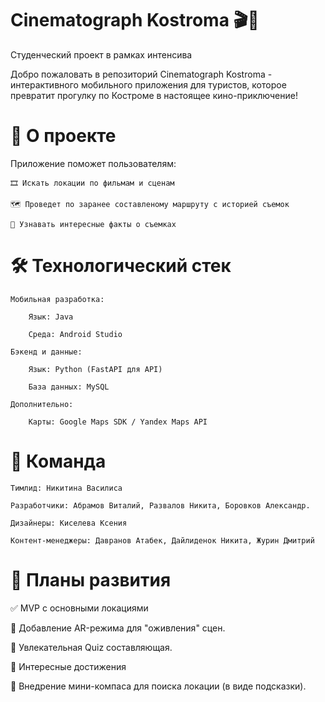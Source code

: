 # Cinematograph Kostroma 🎬🌆

Студенческий проект в рамках интенсива

Добро пожаловать в репозиторий Cinematograph Kostroma - интерактивного мобильного приложения для туристов, которое превратит прогулку по Костроме в настоящее кино-приключение!

# 🎥 О проекте

Приложение поможет пользователям:

    🎞️ Искать локации по фильмам и сценам

    🗺️ Проведет по заранее составленому маршруту с историей съемок

    📖 Узнавать интересные факты о съемках

# 🛠️ Технологический стек

    Мобильная разработка:
    
        Язык: Java
    
        Среда: Android Studio
    
    Бэкенд и данные:
    
        Язык: Python (FastAPI для API)
    
        База данных: MySQL
    
    Дополнительно:
    
        Карты: Google Maps SDK / Yandex Maps API
    
# 👥 Команда

    Тимлид: Никитина Василиса

    Разработчики: Абрамов Виталий, Развалов Никита, Боровков Александр.

    Дизайнеры: Киселева Ксения

    Контент-менеджеры: Давранов Атабек, Дайлиденок Никита, Журин Дмитрий

# 📌 Планы развития

✅ MVP с основными локациями

📌 Добавление AR-режима для "оживления" сцен.

📌 Увлекательная Quiz составляющая.

📌 Интересные достижения

📌 Внедрение мини-компаса для поиска локации (в виде подсказки).

